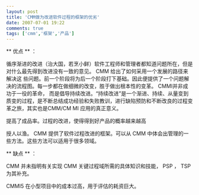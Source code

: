 ```yaml
---
layout: post
title: 'CMM做为改进软件过程的框架的优劣'
date: 2007-07-01 19:22
comments: true
tags: ['cmm','框架','产品']
---
```


** 优点  ** ： 

循序渐进的改进（治大国，若烹小鲜）软件工程师和管理者都知道问题所在，但是对什么最先得到改进没有一致的意见。  CMM  给出了如何采用一个发展的路径来解决这
些问题。前一个阶段将为后一个阶段打下基础。因此便提供了一个问题解决的流程图。每一步都在做细微的改变，胜于做出根本性的变革。  CMMI并非成功于一役的革命，
而是倡导持续改进。“持续改进”是一个渐进、持续、从量变到质变的过程，是不断总结成功经验和失败教训，进行缺陷预防和不断改良的过程变革之旅，其实也是CMM/CM
MI 应用的真正意义。

提高了成品率。过程的改进，使得得到好产品的概率越来越高

授人以渔。  CMM  提供了软件过程改进的框架。可以从  CMM  中体会出管理的一些方法。这些方法可以适用于很多领域。

** 缺点  ** ： 

CMM  并未指明有关实现  CMM  关键过程域所需的具体知识和技能，  PSP  ，  TSP  为其补充。

CMMI5  在小型项目中的成本过高，用于评估的耗资巨大。


